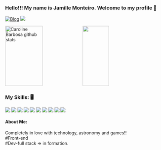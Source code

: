 ### Hello!!! My name is Jamille Monteiro. Welcome to my profile 👋

[![Blog](	https://img.shields.io/badge/LinkedIn-0077B5?style=for-the-badge&logo=linkedin&logoColor=whi)](https://www.linkedin.com/in/jamille-santos-31631a249/)
<a href = "mailto:cmp.1a.santosjamille998@gmail.com"> <img src="https://img.shields.io/badge/-Gmail-%23333?style=for-the-badge&logo=gmail&logoColor=white" target="_blank"></a>

<div>  
  <img width="49%" height="195px" src="https://github-readme-stats.vercel.app/api?username=JamilleSM&show_icons=true&count_private=true&title_color=ff91a4&icon_color=ff91a4&text_color=c9d1d9&bg_color=0d1117" alt="Caroline Barbosa github stats" /> 
  <img width="41%" height="195px" src="https://github-readme-stats.vercel.app/api/top-langs/?username=JamilleSM&layout=compact&title_color=ff91a4&text_color=ff91a4&bg_color=0d1117" />
</div>

### My Skills: 🖥️

<div style="display: inline-block">
   <img src="https://img.shields.io/badge/HTML-0D1117?style=for-the-badge&logo=html5&labelColor=0D1117">
   <img src="https://img.shields.io/badge/CSS-0D1117?style=for-the-badge&logo=css3&labelColor=0D1117">
   <img src="https://img.shields.io/badge/JavaScript-0D1117?style=for-the-badge&logo=javascript&labelColor=0D1117">
   <img src="https://img.shields.io/badge/TypeScript-0D1117?style=for-the-badge&logo=typescript&labelColor=0D1117">
   <img src="https://img.shields.io/badge/React.js-0D1117?style=for-the-badge&logo=react&labelColor=0D1117">
   <img src="https://img.shields.io/badge/React.Native-0D1117?style=for-the-badge&logo=react&labelColor=0D1117">
   <img src="https://img.shields.io/badge/Node.JS-0D1117?style=for-the-badge&logo=node.js&labelColor=0D1117">
   <img src="https://img.shields.io/badge/Java-0D1117?style=for-the-badge&logo=openjdk&labelColor=0D1117">
   <img src="https://img.shields.io/badge/Git-0D1117?style=for-the-badge&logo=git&labelColor=0D1117">
   <img src="https://img.shields.io/badge/Figma-0D1117?style=for-the-badge&logo=figma&labelColor=0D1117">
</div>

#### About Me: 
Completely in love with technology, astronomy and games!!
<br>
#Front-end
<br>
#Dev-full stack => in formation.
